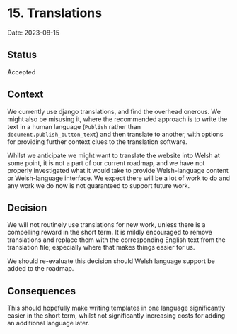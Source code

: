# 15. Translations

Date: 2023-08-15

## Status

Accepted

## Context

We currently use django translations, and find the overhead onerous. We might also be misusing it, where the
recommended approach is to write the text in a human language (`Publish` rather than `document.publish_button_text`)
and then translate to another, with options for providing further context clues to the translation software.

Whilst we anticipate we might want to translate the website into Welsh at some point, it is not a part of our current
roadmap, and we have not properly investigated what it would take to provide Welsh-language content or Welsh-language interface.
We expect there will be a lot of work to do and any work we do now is not guaranteed to support future work. 

## Decision

We will not routinely use translations for new work, unless there is a compelling reward in the short term.
It is mildly encouraged to remove translations and replace them with the corresponding English text from the translation file;
especially where that makes things easier for us.

We should re-evaluate this decision should Welsh language support be added to the roadmap.

## Consequences

This should hopefully make writing templates in one language significantly easier in the short term, whilst not significantly
increasing costs for adding an additional language later.

